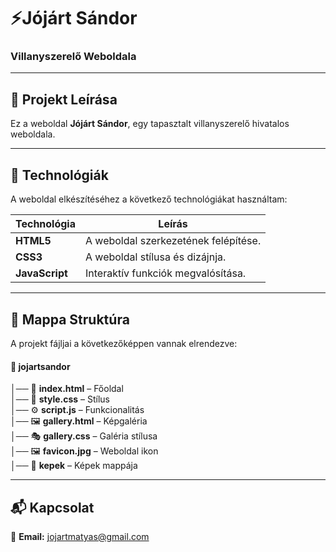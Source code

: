 # ⚡**Jójárt Sándor**
### **Villanyszerelő Weboldala**

---

## 📌 **Projekt Leírása**
Ez a weboldal **Jójárt Sándor**, egy tapasztalt villanyszerelő hivatalos weboldala.

---

## 🚀 **Technológiák**
A weboldal elkészítéséhez a következő technológiákat használtam:

| Technológia | Leírás |
| ----------- | ------ |
| **HTML5**   | A weboldal szerkezetének felépítése. |
| **CSS3**    | A weboldal stílusa és dizájnja. |
| **JavaScript** | Interaktív funkciók megvalósítása. |
---

## 📂 **Mappa Struktúra**
A projekt fájljai a következőképpen vannak elrendezve:


#### 📁 **jojartsandor**  
│── 📜 **index.html** – Főoldal<br>
│── 🎨 **style.css** – Stílus<br>
│── ⚙️ **script.js** – Funkcionalitás<br> 
│── 🖼️ **gallery.html** – Képgaléria  
│── 🎭 **gallery.css** – Galéria stílusa<br>
│── 🖼️ **favicon.jpg** – Weboldal ikon  
│── 📁 **kepek** – Képek mappája  

---

## 📬 Kapcsolat
📧 **Email:** [jojartmatyas@gmail.com](mailto:jojartmatyas@gmail.com)<br>
